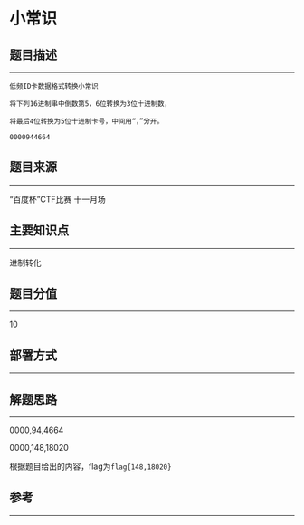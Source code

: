 # 小常识

## 题目描述
---
```
低频ID卡数据格式转换小常识

将下列16进制串中倒数第5，6位转换为3位十进制数，

将最后4位转换为5位十进制卡号，中间用“，”分开。

0000944664
```

## 题目来源
---
“百度杯”CTF比赛 十一月场

## 主要知识点
---
进制转化

## 题目分值
---
10

## 部署方式
---


## 解题思路
---

0000,94,4664

0000,148,18020

根据题目给出的内容，flag为`flag{148,18020}`

## 参考
---
